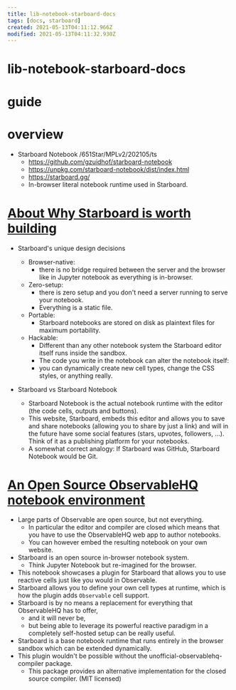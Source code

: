 ```yaml
---
title: lib-notebook-starboard-docs
tags: [docs, starboard]
created: 2021-05-13T04:11:12.966Z
modified: 2021-05-13T04:11:32.930Z
---
```


# lib-notebook-starboard-docs

# guide

# overview

- Starboard Notebook /651Star/MPLv2/202105/ts
  - https://github.com/gzuidhof/starboard-notebook
  - https://unpkg.com/starboard-notebook/dist/index.html
  - https://starboard.gg/
  - In-browser literal notebook runtime used in Starboard.

# [About Why Starboard is worth building](https://starboard.gg/about)

- Starboard's unique design decisions
  - Browser-native: 
    - there is no bridge required between the server and the browser like in Jupyter notebook as everything is in-browser. 
  - Zero-setup: 
    - there is zero setup and you don't need a server running to serve your notebook. 
    - Everything is a static file.
  - Portable: 
    - Starboard notebooks are stored on disk as plaintext files for maximum portability. 
  - Hackable: 
    - Different than any other notebook system the Starboard editor itself runs inside the sandbox. 
    - The code you write in the notebook can alter the notebook itself: 
    - you can dynamically create new cell types, change the CSS styles, or anything really.

- Starboard vs Starboard Notebook
  - Starboard Notebook is the actual notebook runtime with the editor (the code cells, outputs and buttons).
  - This website, Starboard, embeds this editor and allows you to save and share notebooks (allowing you to share by just a link) and will in the future have some social features (stars, upvotes, followers, ...). Think of it as a publishing platform for your notebooks.
  - A somewhat correct analogy: If Starboard was GitHub, Starboard Notebook would be Git.

# [An Open Source ObservableHQ notebook environment](https://starboard.gg/gz/open-source-observablehq-nfwK2VA)

- Large parts of Observable are open source, but not everything. 
  - In particular the editor and compiler are closed which means that you have to use the ObservableHQ web app to author notebooks. 
  - You can however embed the resulting notebook on your own website.
- Starboard is an open source in-browser notebook system. 
  - Think Jupyter Notebook but re-imagined for the browser.
- This notebook showcases a plugin for Starboard that allows you to use reactive cells just like you would in Observable.
- Starboard allows you to define your own cell types at runtime, which is how the plugin adds `Observable` cell support. 
- Starboard is by no means a replacement for everything that ObservableHQ has to offer, 
  - and it will never be, 
  - but being able to leverage its powerful reactive paradigm in a completely self-hosted setup can be really useful.
- Starboard is a base notebook runtime that runs entirely in the browser sandbox which can be extended dynamically.
- This plugin wouldn't be possible without the unofficial-observablehq-compiler package. 
  - This package provides an alternative implementation for the closed source compiler. (MIT licensed)
